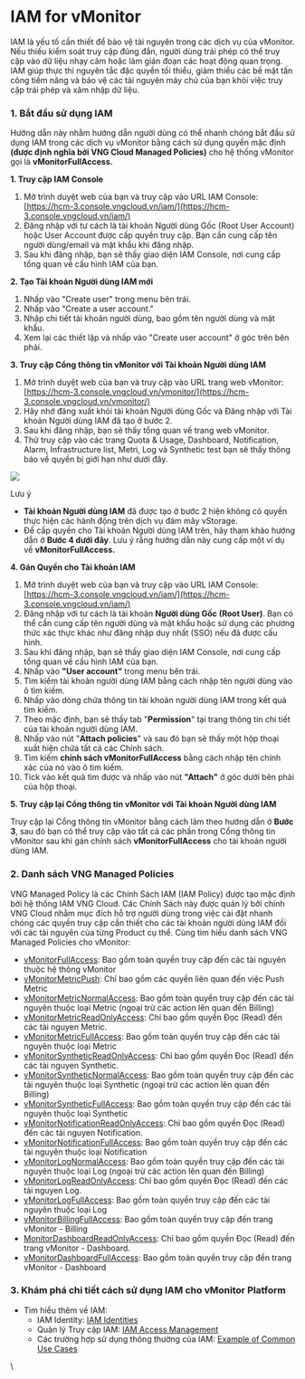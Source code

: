 # IAM for vMonitor

IAM là yếu tố cần thiết để bảo vệ tài nguyên trong các dịch vụ của vMonitor. Nếu thiếu kiểm soát truy cập đúng đắn, người dùng trái phép có thể truy cập vào dữ liệu nhạy cảm hoặc làm gián đoạn các hoạt động quan trọng. IAM giúp thực thi nguyên tắc đặc quyền tối thiểu, giảm thiểu các bề mặt tấn công tiềm năng và bảo vệ các tài nguyên máy chủ của bạn khỏi việc truy cập trái phép và xâm nhập dữ liệu.

### **1. Bắt đầu sử dụng IAM** <a href="#iamforvmonitor-1.batdausudungiam" id="iamforvmonitor-1.batdausudungiam"></a>

Hướng dẫn này nhằm hướng dẫn người dùng có thể nhanh chóng bắt đầu sử dụng IAM trong các dịch vụ vMonitor bằng cách sử dụng quyền mặc định **(được định nghĩa bởi VNG Cloud Managed Policies)** cho hệ thống vMonitor gọi là **vMonitorFullAccess.**

**1. Truy cập IAM Console**

1. Mở trình duyệt web của bạn và truy cập vào URL IAM Console: [https://hcm-3.console.vngcloud.vn/iam/](https://hcm-3.console.vngcloud.vn/iam/)
2. Đăng nhập với tư cách là tài khoản Người dùng Gốc (Root User Account) hoặc User Account được cấp quyền truy cập. Bạn cần cung cấp tên người dùng/email và mật khẩu khi đăng nhập.
3. Sau khi đăng nhập, bạn sẽ thấy giao diện IAM Console, nơi cung cấp tổng quan về cấu hình IAM của bạn.

**2. Tạo Tài khoản Người dùng IAM mới**

1. Nhấp vào "Create user" trong menu bên trái.
2. Nhấp vào "Create a user account."
3. Nhập chi tiết tài khoản người dùng, bao gồm tên người dùng và mật khẩu.
4. Xem lại các thiết lập và nhấp vào "Create user account" ở góc trên bên phải.

**3. Truy cập Cổng thông tin vMonitor với Tài khoản Người dùng IAM**

1. Mở trình duyệt web của bạn và truy cập vào URL trang web vMonitor: [https://hcm-3.console.vngcloud.vn/vmonitor/](https://hcm-3.console.vngcloud.vn/vmonitor/)
2. Hãy nhớ đăng xuất khỏi tài khoản Người dùng Gốc và Đăng nhập với Tài khoản Người dùng IAM đã tạo ở bước 2.
3. Sau khi đăng nhập, bạn sẽ thấy tổng quan về trang web vMonitor.
4. Thử truy cập vào các trang Quota & Usage, Dashboard, Notification, Alarm, Infrastructure list, Metri, Log và Synthetic test bạn sẽ thấy thông báo về quyền bị giới hạn như dưới đây.

![](https://docs.vngcloud.vn/download/attachments/59806588/image2023-8-1\_16-51-34.png?version=1\&modificationDate=1690883873000\&api=v2)

Lưu ý

* **Tài khoản Người dùng IAM** đã được tạo ở bước 2 hiện không có quyền thực hiện các hành động trên dịch vụ đám mây vStorage.
* Để cấp quyền cho Tài khoản Người dùng IAM trên, hãy tham khảo hướng dẫn ở **Bước 4 dưới đây**. Lưu ý rằng hướng dẫn này cung cấp một ví dụ về **vMonitorFullAccess.**

**4. Gán Quyền cho Tài khoản IAM**

1. Mở trình duyệt web của bạn và truy cập vào URL IAM Console: [https://hcm-3.console.vngcloud.vn/iam/](https://hcm-3.console.vngcloud.vn/iam/)
2. Đăng nhập với tư cách là tài khoản **Người dùng Gốc (Root User)**. Bạn có thể cần cung cấp tên người dùng và mật khẩu hoặc sử dụng các phương thức xác thực khác như đăng nhập duy nhất (SSO) nếu đã được cấu hình.
3. Sau khi đăng nhập, bạn sẽ thấy giao diện IAM Console, nơi cung cấp tổng quan về cấu hình IAM của bạn.
4. Nhấp vào **"User account"** trong menu bên trái.
5. Tìm kiếm tài khoản người dùng IAM bằng cách nhập tên người dùng vào ô tìm kiếm.
6. Nhấp vào dòng chứa thông tin tài khoản người dùng IAM trong kết quả tìm kiếm.
7. Theo mặc định, bạn sẽ thấy tab "**Permission**" tại trang thông tin chi tiết của tài khoản người dùng IAM.
8. Nhấp vào nút "**Attach policies**" và sau đó bạn sẽ thấy một hộp thoại xuất hiện chứa tất cả các Chính sách.
9. Tìm kiếm **chính sách vMonitorFullAccess** bằng cách nhập tên chính xác của nó vào ô tìm kiếm.
10. Tick vào kết quả tìm được và nhấp vào nút **"Attach"** ở góc dưới bên phải của hộp thoại.

**5. Truy cập lại Cổng thông tin vMonitor với Tài khoản Người dùng IAM**

Truy cập lại Cổng thông tin vMonitor bằng cách làm theo hướng dẫn ở **Bước 3**, sau đó bạn có thể truy cập vào tất cả các phần trong Cổng thông tin vMonitor sau khi gán chính sách **vMonitorFullAccess** cho tài khoản người dùng IAM.

### **2. Danh sách VNG Managed Policies** <a href="#iamforvmonitor-2.danhsachvngmanagedpolicies" id="iamforvmonitor-2.danhsachvngmanagedpolicies"></a>

VNG Managed Policy là các Chính Sách IAM (IAM Policy) được tạo mặc định bởi hệ thống IAM VNG Cloud. Các Chính Sách này được quản lý bởi chính VNG Cloud nhằm mục đích hỗ trợ người dùng trong việc cài đặt nhanh chóng các quyền truy cập cần thiết cho các tài khoản người dùng IAM đối với các tài nguyên của từng Product cụ thể. Cùng tìm hiểu danh sách VNG Managed Policies cho vMonitor:

* [vMonitorFullAccess](https://hcm-3.console.vngcloud.vn/iam/policies/5e892948-7052-4042-b69b-e584c87948df): Bao gồm toàn quyền truy cập đến các tài nguyên thuộc hệ thông vMonitor
* [vMonitorMetricPush](https://hcm-3.console.vngcloud.vn/iam/policies/4679ef00-d815-11ed-afa1-0242ac120002): Chỉ bao gồm các quyền liên quan đến việc Push Metric
* [vMonitorMetricNormalAccess](https://hcm-3.console.vngcloud.vn/iam/policies/70397a23-9632-4816-a2dd-aedaede4cafc): Bao gồm toàn quyền truy cập đến các tài nguyên thuộc loại Metric (ngoại trừ các action lên quan đến Billing)
* [vMonitorMetricReadOnlyAccess](https://hcm-3.console.vngcloud.vn/iam/policies/9e4c030a-660e-4c55-b5f9-9626892f403a): Chỉ bao gồm quyền Đọc (Read) đến các tài nguyen Metric.
* [vMonitorMetricFullAccess](https://hcm-3.console.vngcloud.vn/iam/policies/008dbe64-27b6-438b-a7cd-092cf1e1498d): Bao gồm toàn quyền truy cập đến các tài nguyên thuộc loại Metric
* [vMonitorSyntheticReadOnlyAccess](https://hcm-3.console.vngcloud.vn/iam/policies/7af1a187-9f58-4e3d-9fa3-db3380ecffbb): Chỉ bao gồm quyền Đọc (Read) đến các tài nguyen Synthetic.
* [vMonitorSyntheticNormalAccess](https://hcm-3.console.vngcloud.vn/iam/policies/2d844b3a-467f-4216-9f77-2270467fd710): Bao gồm toàn quyền truy cập đến các tài nguyên thuộc loại Synthetic (ngoại trừ các action lên quan đến Billing)
* [vMonitorSyntheticFullAccess](https://hcm-3.console.vngcloud.vn/iam/policies/a0b85faa-8cff-481a-b549-1e7d5a5a085c): Bao gồm toàn quyền truy cập đến các tài nguyên thuộc loại Synthetic
* [vMonitorNotificationReadOnlyAccess](https://hcm-3.console.vngcloud.vn/iam/policies/8e42191e-b8ad-4d2e-a38e-410db9ca00c5): Chỉ bao gồm quyền Đọc (Read) đến các tài nguyen Notification.
* [vMonitorNotificationFullAccess](https://hcm-3.console.vngcloud.vn/iam/policies/a80df946-8d72-4ce2-aa83-d4288cbbf5b9): Bao gồm toàn quyền truy cập đến các tài nguyên thuộc loại Notification
* [vMonitorLogNormalAccess](https://hcm-3.console.vngcloud.vn/iam/policies/bb6325b2-14cf-456c-996a-2388d6f6289b): Bao gồm toàn quyền truy cập đến các tài nguyên thuộc loại Log (ngoại trừ các action lên quan đến Billing)
* [vMonitorLogReadOnlyAccess](https://hcm-3.console.vngcloud.vn/iam/policies/d2ae3ffd-b607-4d05-b247-9b300206f4c2): Chỉ bao gồm quyền Đọc (Read) đến các tài nguyen Log.
* [vMonitorLogFullAccess](https://hcm-3.console.vngcloud.vn/iam/policies/9ea5e2fe-6e44-4bb7-8b7a-6a42d6f614f1): Bao gồm toàn quyền truy cập đến các tài nguyên thuộc loại Log
* [vMonitorBillingFullAccess](https://hcm-3.console.vngcloud.vn/iam/policies/9218604f-2a14-4d30-86b8-fde0d6a1630a): Bao gồm toàn quyền truy cập đến trang vMonitor - Billing
* [MonitorDashboardReadOnlyAccess](https://hcm-3.console.vngcloud.vn/iam/policies/7246921b-f0c3-4fee-8a00-341d8785800a): Chỉ bao gồm quyền Đọc (Read) đến trang vMonitor - Dashboard.
* [vMonitorDashboardFullAccess](https://hcm-3.console.vngcloud.vn/iam/policies/e5ce8dc3-4d25-4a0c-8af9-50e939f13759): Bao gồm toàn quyền truy cập đến trang vMonitor - Dashboard

### **3. Khám phá chi tiết cách sử dụng IAM cho vMonitor Platform** <a href="#iamforvmonitor-3.khamphachitietcachsudungiamchovmonitorplatform" id="iamforvmonitor-3.khamphachitietcachsudungiamchovmonitorplatform"></a>

* Tìm hiểu thêm về IAM:
  * IAM Identity: [IAM Identities](https://docs.vngcloud.vn/display/ONVINA/IAM+Identities)
  * Quản lý Truy cập IAM: [IAM Access Management](https://docs.vngcloud.vn/display/ONVINA/IAM+Access+Management)
  * Các trường hợp sử dụng thông thường của IAM: [Example of Common Use Cases](https://docs.vngcloud.vn/display/ONVINA/Example+of+Common+Use+Cases)

\
